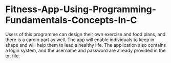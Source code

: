 # Fitness-App-Using-Programming-Fundamentals-Concepts-In-C

Users of this programme can design their own exercise and food plans, and there is a cardio part as well.
The app will enable individuals to keep in shape and will help them to lead a healthy life. The application also contains a login system, and the username and password are already provided in the txt file.
